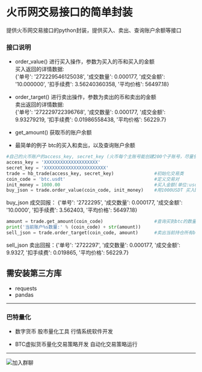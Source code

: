 # 火币网交易接口的简单封装
提供火币网交易接口的python封装，提供买入、卖出、查询账户余额等接口

### 接口说明
* order_value() 进行买入操作，参数为买入的币和买入的金额  
买入返回的详情数据:  
{'单号': '272229546125038', '成交数量': 0.000177, '成交金额': '10.000000', '扣手续费': 3.56240360358, '平均价格': 56497.18}
* order_target() 进行卖出操作，参数为卖出的币和卖出的金额  
卖出返回的详情数据:  
{'单号': '272229722396768', '成交数量': 0.000177, '成交金额': 9.93279219, '扣手续费': 0.01986558438, '平均价格': 56229.7}
* get_amount() 获取币的账户余额

* 最简单的例子
  btc的买入和卖出，以及查询账户余额

```python
#自己的火币账户的access_key, secret_key (火币每个主账号能创建200个子账号，尽量使用子账号操作,防范风险)
access_key = 'XXXXXXXXXXXXXXXXXXXX'
secret_key = 'XXXXXXXXXXXXXXXXXXXXXXX'
trade = hb_trade(access_key, secret_key)               #初始化交易类
coin_code = 'btc.usdt'                                 #定义交易对  
init_money = 1000.00                                   #买入金额(单位:usdt)
buy_json = trade.order_value(coin_code, init_money)    #用1000USDT 买入btc   
```

buy_json 成交回报： {'单号': '2722295', '成交数量': 0.000177, '成交金额': '10.0000', '扣手续费': 3.562403, '平均价格': 56497.18}

```python
amount = trade.get_amount(coin_code)                   #查询买到btc的数量
print('当前账户%s数量:' % (coin_code) + str(amount))    
sell_json = trade.order_target(coin_code, amount)      #卖出当前持仓所有btc
```
sell_json 卖出回报：{'单号': '2722297', '成交数量': 0.000177, '成交金额': 9.9327, '扣手续费': 0.019865, '平均价格': 56229.7}

## 需安装第三方库
* requests
* pandas
 

----------------------------------------------------
### 巴特量化
* 数字货币 股市量化工具 行情系统软件开发

* BTC虚拟货币量化交易策略开发 自动化交易策略运行

----------------------------------------------------

![加入群聊](https://github.com/mpquant/huobi_intf/blob/main/img/qrcode.png) 

